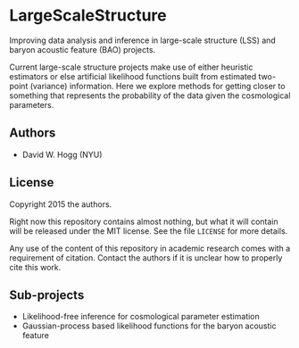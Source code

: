 # LargeScaleStructure
Improving data analysis and inference in large-scale structure (LSS)
and baryon acoustic feature (BAO) projects.

Current large-scale structure projects make use of either heuristic estimators
or else artificial likelihood functions built from estimated two-point (variance) information.
Here we explore methods for getting closer to something
that represents the probability of the data given the cosmological parameters.

## Authors
- David W. Hogg (NYU)

## License
Copyright 2015 the authors.

Right now this repository contains almost nothing,
but what it will contain will be released under the MIT license.
See the file `LICENSE` for more details.

Any use of the content of this repository in academic research comes with a requirement of citation.
Contact the authors if it is unclear how to properly cite this work.

## Sub-projects
- Likelihood-free inference for cosmological parameter estimation
- Gaussian-process based likelihood functions for the baryon acoustic feature
